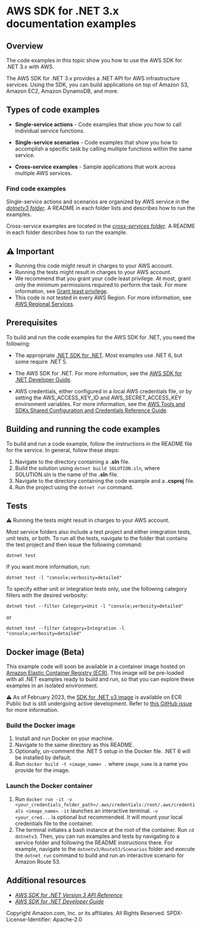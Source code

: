 # AWS SDK for .NET 3.x documentation examples

## Overview
The code examples in this topic show you how to use the AWS SDK for .NET 3.x with AWS.

The AWS SDK for .NET 3.x provides a .NET API for AWS infrastructure services. Using the SDK, you can build applications on top of Amazon S3, Amazon EC2, Amazon DynamoDB, and more.

## Types of code examples
* **Single-service actions** - Code examples that show you how to call individual service functions.

* **Single-service scenarios** - Code examples that show you how to accomplish a specific task by calling multiple functions within the same service.

* **Cross-service examples** - Sample applications that work across multiple AWS services.

### Find code examples
Single-service actions and scenarios are organized by AWS service in the [*dotnetv3 folder*](/dotnetv3/). A README in each folder lists and describes how to run the examples.

Cross-service examples are located in the [*cross-services folder*](/dotnetv3/cross-service/). A README in each folder describes how to run the example.

## ⚠️ Important
* Running this code might result in charges to your AWS account.
* Running the tests might result in charges to your AWS account.
*  We recommend that you grant your code least privilege. At most, grant only the minimum permissions required to perform the task. For more information, see [Grant least privilege](https://docs.aws.amazon.com/IAM/latest/UserGuide/best-practices.html#grant-least-privilege).
* This code is not tested in every AWS Region. For more information, see [AWS Regional Services](https://aws.amazon.com/about-aws/global-infrastructure/regional-product-services).

## Prerequisites

To build and run the code examples for the AWS SDK for .NET, you need the following:

- The appropriate [.NET SDK for .NET](https://dotnet.microsoft.com/en-us/download/visual-studio-sdks). Most examples use .NET 6, but some require .NET 5.

- The AWS SDK for .NET. For more information, see the [AWS SDK for .NET
Developer Guide](https://docs.aws.amazon.com/sdk-for-net/latest/developer-guide/welcome.html).

- AWS credentials, either configured in a local AWS credentials file, or by
setting the AWS_ACCESS_KEY_ID and AWS_SECRET_ACCESS_KEY environment variables.
For more information, see the [AWS Tools and SDKs Shared Configuration and Credentials Reference Guide](https://docs.aws.amazon.com/credref/latest/refdocs/overview.html).

## Building and running the code examples

To build and run a code example, 
follow the instructions in the README file for the service.
In general, follow these steps:

1. Navigate to the directory containing a **.sln** file.
2. Build the solution using ```dotnet build SOLUTION.sln```, 
   where SOLUTION.sln is the name of the **.sln** file.
3. Navigate to the directory containing the code example
   and a **.csproj** file.
4. Run the project using the ```dotnet run``` command.

## Tests
⚠️ Running the tests might result in charges to your AWS account.

Most service folders also include a test project and either integration tests, unit tests, or both. 
To run all the tests, navigate to the folder that contains the test project and then issue the following command:

```
dotnet test
```

If you want more information, run:

```
dotnet test -l "console;verbosity=detailed"
```

To specify either unit or integration tests only, use the following category filters with the desired verbosity:
```
dotnet test --filter Category=Unit -l "console;verbosity=detailed"
```
or
```
dotnet test --filter Category=Integration -l "console;verbosity=detailed"
```

## Docker image (Beta)
This example code will soon be available in a container image
hosted on [Amazon Elastic Container Registry (ECR)](https://docs.aws.amazon.com/AmazonECR/latest/userguide/what-is-ecr.html). This image will be pre-loaded 
with all .NET examples ready to build and run, so that you can explore
these examples in an isolated environment.

⚠️ As of February 2023, the [SDK for .NET v3 image](https://gallery.ecr.aws/aws-docs-sdk-examples/dotnetv3) is available on ECR Public but is still
undergoing active development. Refer to 
[this GitHub issue](https://github.com/awsdocs/aws-doc-sdk-examples/issues/4126) 
for more information. 

### Build the Docker image

1. Install and run Docker on your machine.
2. Navigate to the same directory as this README.
3. Optionally, un-comment the .NET 5 setup in the Docker file. .NET 6 will be installed by default.
4. Run `docker build -t <image_name> .` where `image_name` is a name you provide for the image.

### Launch the Docker container

1. Run `docker run -it -v <your_credentials_folder_path>/.aws/credentials:/root/.aws/credentials <image_name>`. `-it` launches an
   interactive terminal. `-v <your_cred...` is optional but recommended. It will mount your local credentials
   file to the container.
2. The terminal initiates a bash instance at the root of the container. Run `cd dotnetv3`. Then, you
   can run examples and tests by navigating to a service folder and following the README instructions there. 
   For example, navigate to the `dotnetv3/Route53/Scenarios` folder and execute the `dotnet run` command to build and run an interactive scenario for Amazon Route 53.

## Additional resources

* [*AWS SDK for .NET Version 3 API Reference*](https://docs.aws.amazon.com/sdkfornet/v3/apidocs/index.html)
* [*AWS SDK for .NET Developer Guide*](https://docs.aws.amazon.com/sdk-for-net/v3/developer-guide/welcome.html)

Copyright Amazon.com, Inc. or its affiliates. All Rights Reserved. SPDX-License-Identifier: Apache-2.0

